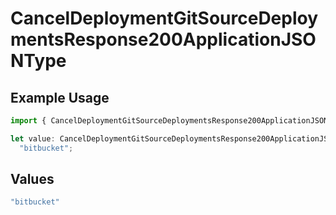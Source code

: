 # CancelDeploymentGitSourceDeploymentsResponse200ApplicationJSONType

## Example Usage

```typescript
import { CancelDeploymentGitSourceDeploymentsResponse200ApplicationJSONType } from "@simplesagar/vercel/models/canceldeploymentop.js";

let value: CancelDeploymentGitSourceDeploymentsResponse200ApplicationJSONType =
  "bitbucket";
```

## Values

```typescript
"bitbucket"
```